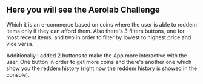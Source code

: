 Here you will see the Aerolab Challenge
---------------------------------------------------------------------------
Which it is an e-commerce based on coins where the user is able to reddem items only if they can afford them. Also there's 3 filters buttons, one for most recent items, and two in order to filter by lowest to highest price and vice versa. 

Additionally I added 2 buttons to make the App more interactive with the user. One button in order to get more coins and there's another one which show you the reddem history (right now the reddem history is showed in the console).